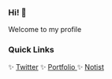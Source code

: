### Hi! 👋
Welcome to my profile

### Quick Links

✨ <a href="https://twitter.com/mariamantar_">Twitter</a>
✨ <a href="https://mariamantar.netlify.app/"> Portfolio </a>
✨ <a href="https://noti.st/mariamantar"> Notist </a>


<!--
**mariamantar/mariamantar** is a ✨ _special_ ✨ repository because its `README.md` (this file) appears on your GitHub profile.

Here are some ideas to get you started:

- 🔭 I’m currently working on ...
- 🌱 I’m currently learning ...
- 👯 I’m looking to collaborate on ...
- 🤔 I’m looking for help with ...
- 💬 Ask me about ...
- 📫 How to reach me: ...
- 😄 Pronouns: ...
- ⚡ Fun fact: ...
-->
